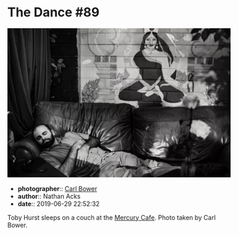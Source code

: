 # The Dance \#89

![Toby Hurst sleeps on a couch at the Mercury Cafe](assets/2019-06-29-set-4-the-dance-89.webp)

* **photographer**:: [Carl Bower](https://carlbowerphotos.com)
* **author**:: Nathan Acks
* **date**:: 2019-06-29 22:52:32

Toby Hurst sleeps on a couch at the [Mercury Cafe](http://mercurycafe.com). Photo taken by Carl Bower.
